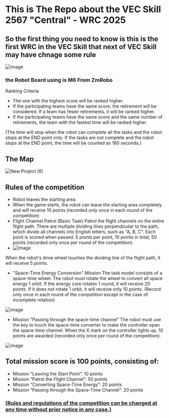 # This is The Repo about the VEC Skill 2567 "Central" - WRC 2025 

## So the first thing you need to know is this is the first WRC in the VEC Skill that next of VEC Skill may have chnage some rule

![image](https://github.com/user-attachments/assets/c6f63999-ce1e-43bc-bf8a-01f55ed34a62)


### the  Robot Board using is M6 From ZmRobo

Ranking Criteria
- The one with the highest score will be ranked higher.
- If the participating teams have the same score, the retirement will be considered. If a team has fewer retirements,
it will be ranked higher.
- If the participating teams have the same score and the same number of retirements, the team with the fastest time will be ranked higher.

(The time will stop when the robot can complete all the tasks and the robot stops at the END point only. If the tasks are not complete and the robot stops at the END point, the time will be counted as 180 seconds.)

## The Map 
![New Project (6)](https://github.com/user-attachments/assets/8b7405f2-6264-42f6-a172-207dd52889d7)

## Rules of the competition
- Robot leaves the starting area
- When the game starts, the robot can leave the starting area completely and will receive 10 points (recorded only once in each round of the competition)
- Flight Channel Patrol (Basic Task) Patrol the flight channels on the entire flight path. There are multiple dividing lines perpendicular to the path, which divide all channels into English letters, such as "A, B, C". Each point is scored when passed. 5 points per point, 10 points in total, 50 points (recorded only once per round of the competition).
- 
  ![image](https://github.com/user-attachments/assets/55766bd0-8b35-4835-9613-9922ea8944fc)
  
When the robot's drive wheel touches the dividing line of the flight path, it will receive 5 points.
- "Space-Time Energy Conversion" Mission The task model consists of a space-time wheel. The robot must rotate the wheel to convert all space energy 1 orbit. If the energy core rotates 1
round, it will receive 20 points. If it does not rotate 1 orbit, it will receive only 10 points. (Record only
once in each round of the competition except in the case of incomplete rotation)

![image](https://github.com/user-attachments/assets/dccee5cf-a1df-4848-9308-f7de8e908fb5)

- Mission “Passing through the space-time channel” The robot must use the key to touch the space-time converter to make the
controller open the space-time channel. When the X mark on the controller lights up, 10 points are awarded (recorded
only once per round of the competition).

![image](https://github.com/user-attachments/assets/f53574d4-747a-422c-b3f5-ed2331be0083)

## Total mission score is 100 points, consisting of:
- Mission “Leaving the Start Point”: 10 points
- Mission “Patrol the Flight Channel”: 50 points
- Mission “Converting Space-Time Energy”: 20 points
- Mission “Passing through the Space-Time Channel”: 20 points

### <ins>**(Rules and regulations of the competition can be changed at any time without prior notice in any case.)**</ins>
